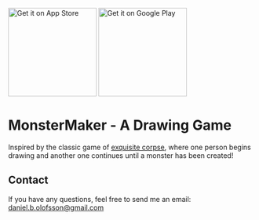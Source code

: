 <a href='https://apps.apple.com/us/app/monstermaker-a-drawing-game/id1512945753'><img alt='Get it on App Store' src='https://devimages-cdn.apple.com/app-store/marketing/guidelines/images/badge-download-on-the-app-store.svg' width="180"/></a> <a href='https://play.google.com/store/apps/details?id=se.duvana.exquisitecorpse'><img alt='Get it on Google Play' src='https://play.google.com/intl/en_us/badges/static/images/badges/en_badge_web_generic.png' width="180"/></a>


# MonsterMaker - A Drawing Game

Inspired by the classic game of [exquisite corpse](https://en.wikipedia.org/wiki/Exquisite_corpse), where one person begins drawing and another one continues until a monster has been created!


## Contact

If you have any questions, feel free to send me an email: daniel.b.olofsson@gmail.com

